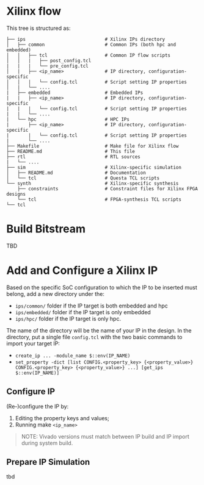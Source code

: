 # Xilinx flow
This tree is structured as:
```
├── ips                             # Xilinx IPs directory
│   ├── common                      # Common IPs (both hpc and embedded) 
│   │   ├── tcl                     # Common IP flow scripts
│   │   |   ├── post_config.tcl 
|   |   |   └── pre_config.tcl
│   |   ├── <ip_name>               # IP directory, configuration-specific
│   │   |   └── config.tcl          # Script setting IP properties
│   |   └── ....
|   ├── embedded                    # Embedded IPs
|   |   ├── <ip_name>               # IP directory, configuration-specific
|   |   |   └── config.tcl          # Script setting IP properties
|   |   └── ....
|   └── hpc                         # HPC IPs
|       ├── <ip_name>               # IP directory, configuration-specific
|       |   └── config.tcl          # Script setting IP properties
|       └── .... 
├── Makefile                        # Make file for Xilinx flow
├── README.md                       # This file
├── rtl                             # RTL sources
|   └── .... 
├── sim                             # Xilinx-specific simulation
│   ├── README.md                   # Documentation
│   └── tcl                         # Questa TCL scripts
└── synth                           # Xilinx-specific synthesis
    ├── constraints                 # Constraint files for Xilinx FPGA designs
    └── tcl                         # FPGA-synthesis TCL scripts
└── tcl                    
```

# Build Bitstream
TBD

# Add and Configure a Xilinx IP
Based on the specific SoC configuration to which the IP to be inserted must belong,
add a new directory under the:
* `ips/common/` folder if the IP target is both embedded and hpc 
* `ips/embedded/` folder if the IP target is only embedded
* `ips/hpc/` folder if the IP target is only hpc. 

The name of the directory will be the name of your IP in the design. In the directory, put a single file `config.tcl` with the two basic commands to import your target IP:
* `create_ip ... -module_name $::env(IP_NAME)`
* `set_property -dict [list CONFIG.<property_key> {<property_value>} CONFIG.<property_key> {<property_value>} ...] [get_ips $::env(IP_NAME)]`

## Configure IP
(Re-)configure the IP by:
1. Editing the property keys and values;
2. Running make `<ip_name>`
> NOTE: Vivado versions must match between IP build and IP import during system build.

## Prepare IP Simulation
tbd

 
